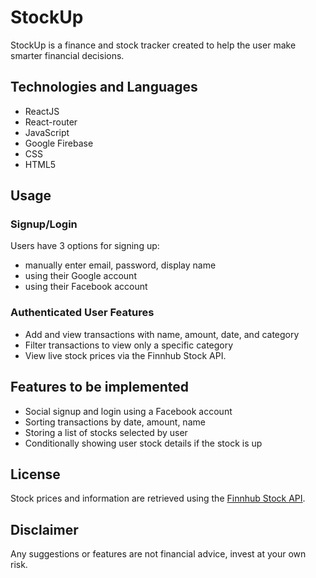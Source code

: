 # StockUp

StockUp is a finance and stock tracker created to help the user make smarter financial decisions.

## Technologies and Languages

- ReactJS
- React-router
- JavaScript
- Google Firebase
- CSS
- HTML5

## Usage

### Signup/Login

Users have 3 options for signing up:

- manually enter email, password, display name
- using their Google account
- using their Facebook account

### Authenticated User Features

- Add and view transactions with name, amount, date, and category
- Filter transactions to view only a specific category
- View live stock prices via the Finnhub Stock API.

## Features to be implemented

- Social signup and login using a Facebook account
- Sorting transactions by date, amount, name
- Storing a list of stocks selected by user
- Conditionally showing user stock details if the stock is up

## License

Stock prices and information are retrieved using the [Finnhub Stock API](https://finnhub.io/docs/api).

## Disclaimer

Any suggestions or features are not financial advice, invest at your own risk.
